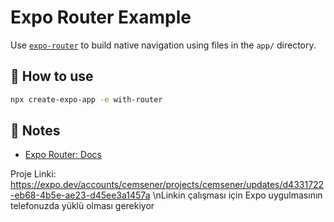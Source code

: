 # Expo Router Example

Use [`expo-router`](https://docs.expo.dev/router/introduction/) to build native navigation using files in the `app/` directory.

## 🚀 How to use

```sh
npx create-expo-app -e with-router
```

## 📝 Notes

- [Expo Router: Docs](https://docs.expo.dev/router/introduction/)


Proje Linki: https://expo.dev/accounts/cemsener/projects/cemsener/updates/d4331722-eb68-4b5e-ae23-d45ee3a1457a
\nLinkin çalışması için Expo uygulmasının telefonuzda yüklü olması gerekiyor
